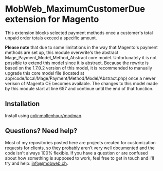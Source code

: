 # MobWeb_MaximumCustomerDue extension for Magento

This extension blocks selected payment methods once a customer's total unpaid order totals exceed a specific amount.

**Please note** that due to some limitations in the way that Magento's payment methods are set up, this module overwrite's the abstract Mage_Payment_Model_Method_Abstract core model. Unfortunately it is not possible to extend this model since it is abstract. Because the rewrite is based on the 1.7.0.2 version of this model, it is recommended to manually upgrade this core model file (located at app/code/local/Mage/Payment/Method/Model/Abstract.php) once a newer verison of Magento CE becomes available. The changes to this model made by this module start at line 657 and continue until the end of that function.

## Installation

Install using [colinmollenhour/modman](https://github.com/colinmollenhour/modman/).

## Questions? Need help?

Most of my repositories posted here are projects created for customization requests for clients, so they probably aren't very well documented and the code isn't always 100% flexible. If you have a question or are confused about how something is supposed to work, feel free to get in touch and I'll try and help: [info@mobweb.ch](mailto:info@mobweb.ch).